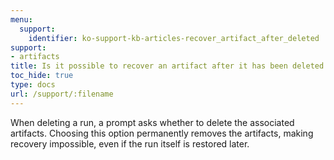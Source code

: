```yaml
---
menu:
  support:
    identifier: ko-support-kb-articles-recover_artifact_after_deleted
support:
- artifacts
title: Is it possible to recover an artifact after it has been deleted with a run?
toc_hide: true
type: docs
url: /support/:filename
---
```


When deleting a run, a prompt asks whether to delete the associated artifacts. Choosing this option permanently removes the artifacts, making recovery impossible, even if the run itself is restored later.